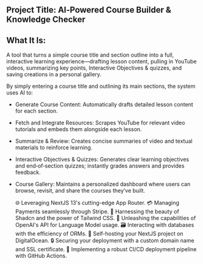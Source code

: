 ## Project Title: AI‑Powered Course Builder & Knowledge Checker

## What It Is:
A tool that turns a simple course title and section outline into a full, interactive learning experience—drafting lesson content, pulling in YouTube videos, summarizing key points, Interactive Objectives & quizzes, and saving creations in a personal gallery.


By simply entering a course title and outlining its main sections, the system uses AI to:

- Generate Course Content: Automatically drafts detailed lesson content for each section.

- Fetch and Integrate Resources: Scrapes YouTube for relevant video tutorials and embeds them alongside each lesson.

- Summarize & Review: Creates concise summaries of video and textual materials to reinforce learning.

- Interactive Objectives & Quizzes: Generates clear learning objectives and end‑of‑section quizzes; instantly grades answers and provides feedback.

- Course Gallery: Maintains a personalized dashboard where users can browse, revisit, and share the courses they’ve built.

    🌐 Leveraging NextJS 13's cutting-edge App Router.
    💳 Managing Payments seamlessly through Stripe.
    🎨 Harnessing the beauty of Shadcn and the power of Tailwind CSS.
    🧠 Unleashing the capabilities of OpenAI's API for Language Model usage.
    🗃️ Interacting with databases with the efficiency of ORMs.
    🚀 Self-hosting your NextJS project on DigitalOcean.
    🔒 Securing your deployment with a custom domain name and SSL certificate.
    🔄 Implementing a robust CI/CD deployment pipeline with GitHub Actions.
